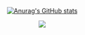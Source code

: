 <div id="title" align=center>

[![Anurag's GitHub stats](https://github-readme-stats.vercel.app/api?username=with-fair-wind&show_icons=true&theme=tokyonight)](https://b23.tv/iEJTnPp)

<div align="center"> <img src="https://github-readme-stats.vercel.app/api/top-langs/?username=ith-fair-wind&hide_title=true&hide_border=true&layout=compact&langs_count=6&text_color=000&icon_color=fff&bg_color=0,52fa5a,4dfcff,c64dff&theme=graywhite" /> </div>
